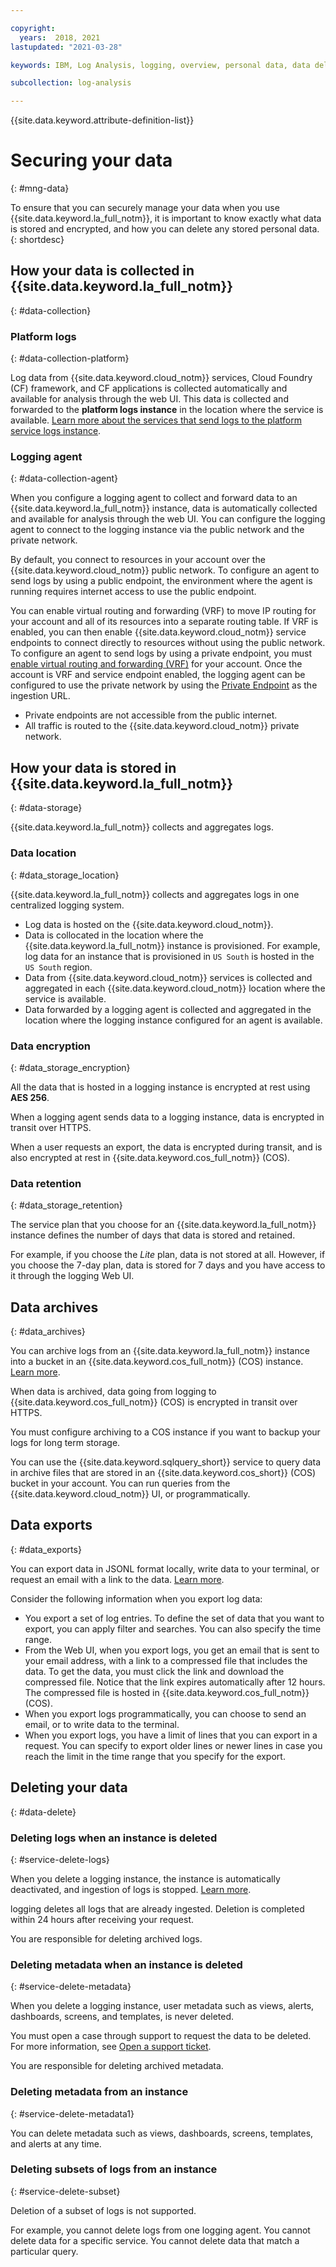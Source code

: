 ```yaml
---

copyright:
  years:  2018, 2021
lastupdated: "2021-03-28"

keywords: IBM, Log Analysis, logging, overview, personal data, data deletion, PHI, data, data security, _service-name_

subcollection: log-analysis

---
```


{{site.data.keyword.attribute-definition-list}}


# Securing your data
{: #mng-data}

To ensure that you can securely manage your data when you use {{site.data.keyword.la_full_notm}}, it is important to know exactly what data is stored and encrypted, and how you can delete any stored personal data.
{: shortdesc}


## How your data is collected in {{site.data.keyword.la_full_notm}}
{: #data-collection}

### Platform logs
{: #data-collection-platform}

Log data from {{site.data.keyword.cloud_notm}} services, Cloud Foundry (CF) framework, and CF applications is collected automatically and available for analysis through the web UI. This data is collected and forwarded to the **platform logs instance** in the location where the service is available. [Learn more about the services that send logs to the platform service logs instance](/docs/log-analysis?topic=log-analysis-cloud_services).

### Logging agent
{: #data-collection-agent}

When you configure a logging agent to collect and forward data to an {{site.data.keyword.la_full_notm}} instance, data is automatically collected and available for analysis through the web UI. You can configure the logging agent to connect to the logging instance via the public network and the private network. 

By default, you connect to resources in your account over the {{site.data.keyword.cloud_notm}} public network. To configure an agent to send logs by using a public endpoint, the environment where the agent is running requires internet access to use the public endpoint.

You can enable virtual routing and forwarding (VRF) to move IP routing for your account and all of its resources into a separate routing table. If VRF is enabled, you can then enable {{site.data.keyword.cloud_notm}} service endpoints to connect directly to resources without using the public network. To configure an agent to send logs by using a private endpoint, you must [enable virtual routing and forwarding (VRF)](/docs/account?topic=account-vrf-service-endpoint) for your account. Once the account is VRF and service endpoint enabled, the logging agent can be configured to use the private network by using the [Private Endpoint](/docs/log-analysis?topic=log-analysis-endpoints#endpoints_api) as the ingestion URL.
* Private endpoints are not accessible from the public internet. 
* All traffic is routed to the {{site.data.keyword.cloud_notm}} private network. 



## How your data is stored in {{site.data.keyword.la_full_notm}}
{: #data-storage}

{{site.data.keyword.la_full_notm}} collects and aggregates logs. 

### Data location
{: #data_storage_location}

{{site.data.keyword.la_full_notm}} collects and aggregates logs in one centralized logging system.

* Log data is hosted on the {{site.data.keyword.cloud_notm}}. 
* Data is collocated in the location where the {{site.data.keyword.la_full_notm}} instance is provisioned. For example, log data for an instance that is provisioned in `US South` is hosted in the `US South` region.
* Data from {{site.data.keyword.cloud_notm}} services is collected and aggregated in each {{site.data.keyword.cloud_notm}} location where the service is available. 
* Data forwarded by a logging agent is collected and aggregated in the location where the logging instance configured for an agent is available.


### Data encryption
{: #data_storage_encryption}

All the data that is hosted in a logging instance is encrypted at rest using **AES 256**.

When a logging agent sends data to a logging instance, data is encrypted in transit over HTTPS.

When a user requests an export, the data is encrypted during transit, and is also encrypted at rest in {{site.data.keyword.cos_full_notm}} (COS).


### Data retention
{: #data_storage_retention}

The service plan that you choose for an {{site.data.keyword.la_full_notm}} instance defines the number of days that data is stored and retained. 

For example, if you choose the *Lite* plan, data is not stored at all. However, if you choose the 7-day plan, data is stored for 7 days and you have access to it through the logging Web UI.



## Data archives
{: #data_archives}

You can archive logs from an {{site.data.keyword.la_full_notm}} instance into a bucket in an {{site.data.keyword.cos_full_notm}} (COS) instance. [Learn more](/docs/log-analysis?topic=log-analysis-archiving).

When data is archived, data going from logging to {{site.data.keyword.cos_full_notm}} (COS) is encrypted in transit over HTTPS.

You must configure archiving to a COS instance if you want to backup your logs for long term storage.

You can use the {{site.data.keyword.sqlquery_short}} service to query data in archive files that are stored in an {{site.data.keyword.cos_short}} (COS) bucket in your account. You can run queries from the {{site.data.keyword.cloud_notm}} UI, or programmatically.

## Data exports
{: #data_exports}

You can export data in JSONL format locally, write data to your terminal, or request an email with a link to the data. [Learn more](/docs/log-analysis?topic=log-analysis-export).

Consider the following information when you export log data:
* You export a set of log entries. To define the set of data that you want to export, you can apply filter and searches. You can also specify the time range. 
* From the Web UI, when you export logs, you get an email that is sent to your email address, with a link to a compressed file that includes the data. To get the data, you must click the link and download the compressed file. Notice that the link expires automatically after 12 hours. The compressed file is hosted in {{site.data.keyword.cos_full_notm}} (COS).
* When you export logs programmatically, you can choose to send an email, or to write data to the terminal.
* When you export logs, you have a limit of lines that you can export in a request. You can specify to export older lines or newer lines in case you reach the limit in the time range that you specify for the export.



## Deleting your data
{: #data-delete}

### Deleting logs when an instance is deleted
{: #service-delete-logs}

When you delete a logging instance, the instance is automatically deactivated, and ingestion of logs is stopped. [Learn more](/docs/log-analysis?topic=log-analysis-remove).

logging deletes all logs that are already ingested. Deletion is completed within 24 hours after receiving your request.

You are responsible for deleting archived logs. 


### Deleting metadata when an instance is deleted
{: #service-delete-metadata}

When you delete a logging instance, user metadata such as views, alerts, dashboards, screens, and templates, is never deleted. 

You must open a case through support to request the data to be deleted. For more information, see [Open a support ticket](/docs/get-support).

You are responsible for deleting archived metadata. 

### Deleting metadata from an instance
{: #service-delete-metadata1}

You can delete metadata such as views, dashboards, screens, templates, and alerts at any time.

### Deleting subsets of logs from an instance
{: #service-delete-subset}

Deletion of a subset of logs is not supported.

For example, you cannot delete logs from one logging agent. You cannot delete data for a specific service. You cannot delete data that match a particular query.


